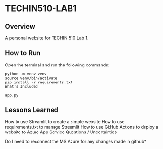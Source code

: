# TECHIN510-LAB1

## Overview 

A personal website for TECHIN 510 Lab 1.

## How to Run

Open the terminal and run the following commands:
```
python -m venv venv
source venv/bin/activate
pip install -r requirements.txt
What's Included

app.py
```

## Lessons Learned

How to use Streamlit to create a simple website
How to use requirements.txt to manage Streamlit
How to use GitHub Actions to deploy a website to Azure App Service
Questions / Uncertainties

Do I need to reconnect the MS Azure for any changes made in github?